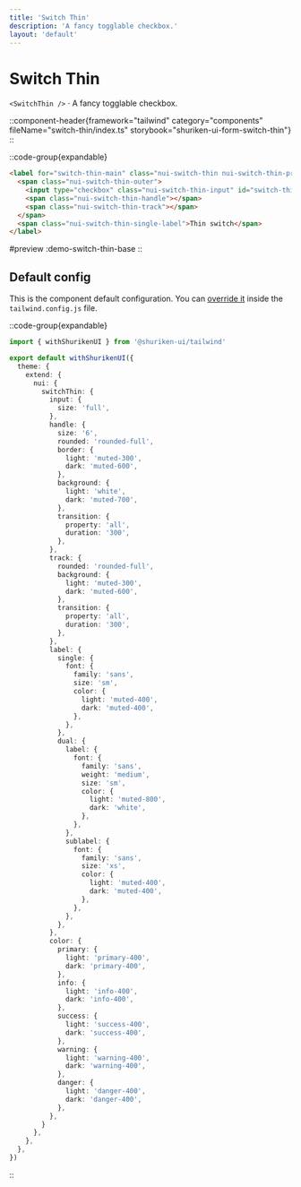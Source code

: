 ```yaml
---
title: 'Switch Thin'
description: 'A fancy togglable checkbox.'
layout: 'default'
---
```


# Switch Thin

`<SwitchThin />` · A fancy togglable checkbox.

::component-header{framework="tailwind" category="components" fileName="switch-thin/index.ts" storybook="shuriken-ui-form-switch-thin"}
::

::code-group{expandable}

```html [demo-switch-ball-base.html]
<label for="switch-thin-main" class="nui-switch-thin nui-switch-thin-primary">
  <span class="nui-switch-thin-outer">
    <input type="checkbox" class="nui-switch-thin-input" id="switch-thin-main" checked="true">
    <span class="nui-switch-thin-handle"></span>
    <span class="nui-switch-thin-track"></span>
  </span>
  <span class="nui-switch-thin-single-label">Thin switch</span>
</label>
```

#preview
:demo-switch-thin-base
::

## Default config

This is the component default configuration. You can [override it](/docs/tailwind/theming/configuration) inside the `tailwind.config.js` file.

::code-group{expandable}

```ts [tailwind.config.ts]
import { withShurikenUI } from '@shuriken-ui/tailwind'

export default withShurikenUI({
  theme: {
    extend: {
      nui: {
        switchThin: {
          input: {
            size: 'full',
          },
          handle: {
            size: '6',
            rounded: 'rounded-full',
            border: {
              light: 'muted-300',
              dark: 'muted-600',
            },
            background: {
              light: 'white',
              dark: 'muted-700',
            },
            transition: {
              property: 'all',
              duration: '300',
            },
          },
          track: {
            rounded: 'rounded-full',
            background: {
              light: 'muted-300',
              dark: 'muted-600',
            },
            transition: {
              property: 'all',
              duration: '300',
            },
          },
          label: {
            single: {
              font: {
                family: 'sans',
                size: 'sm',
                color: {
                  light: 'muted-400',
                  dark: 'muted-400',
                },
              },
            },
            dual: {
              label: {
                font: {
                  family: 'sans',
                  weight: 'medium',
                  size: 'sm',
                  color: {
                    light: 'muted-800',
                    dark: 'white',
                  },
                },
              },
              sublabel: {
                font: {
                  family: 'sans',
                  size: 'xs',
                  color: {
                    light: 'muted-400',
                    dark: 'muted-400',
                  },
                },
              },
            },
          },
          color: {
            primary: {
              light: 'primary-400',
              dark: 'primary-400',
            },
            info: {
              light: 'info-400',
              dark: 'info-400',
            },
            success: {
              light: 'success-400',
              dark: 'success-400',
            },
            warning: {
              light: 'warning-400',
              dark: 'warning-400',
            },
            danger: {
              light: 'danger-400',
              dark: 'danger-400',
            },
          },
        }
      },
    },
  },
})
```
::